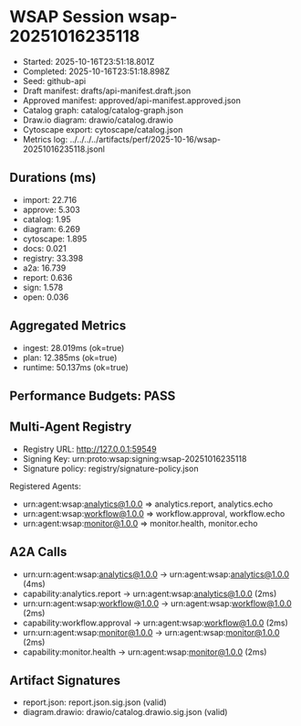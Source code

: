 # WSAP Session wsap-20251016235118

- Started: 2025-10-16T23:51:18.801Z
- Completed: 2025-10-16T23:51:18.898Z
- Seed: github-api
- Draft manifest: drafts/api-manifest.draft.json
- Approved manifest: approved/api-manifest.approved.json
- Catalog graph: catalog/catalog-graph.json
- Draw.io diagram: drawio/catalog.drawio
- Cytoscape export: cytoscape/catalog.json
- Metrics log: ../../../../artifacts/perf/2025-10-16/wsap-20251016235118.jsonl

## Durations (ms)

- import: 22.716
- approve: 5.303
- catalog: 1.95
- diagram: 6.269
- cytoscape: 1.895
- docs: 0.021
- registry: 33.398
- a2a: 16.739
- report: 0.636
- sign: 1.578
- open: 0.036

## Aggregated Metrics
- ingest: 28.019ms (ok=true)
- plan: 12.385ms (ok=true)
- runtime: 50.137ms (ok=true)

## Performance Budgets: PASS

## Multi-Agent Registry

- Registry URL: http://127.0.0.1:59549
- Signing Key: urn:proto:wsap:signing:wsap-20251016235118
- Signature policy: registry/signature-policy.json

Registered Agents:
- urn:agent:wsap:analytics@1.0.0 ⇒ analytics.report, analytics.echo
- urn:agent:wsap:workflow@1.0.0 ⇒ workflow.approval, workflow.echo
- urn:agent:wsap:monitor@1.0.0 ⇒ monitor.health, monitor.echo

## A2A Calls

- urn:urn:agent:wsap:analytics@1.0.0 → urn:agent:wsap:analytics@1.0.0 (4ms)
- capability:analytics.report → urn:agent:wsap:analytics@1.0.0 (2ms)
- urn:urn:agent:wsap:workflow@1.0.0 → urn:agent:wsap:workflow@1.0.0 (2ms)
- capability:workflow.approval → urn:agent:wsap:workflow@1.0.0 (2ms)
- urn:urn:agent:wsap:monitor@1.0.0 → urn:agent:wsap:monitor@1.0.0 (2ms)
- capability:monitor.health → urn:agent:wsap:monitor@1.0.0 (2ms)

## Artifact Signatures

- report.json: report.json.sig.json (valid)
- diagram.drawio: drawio/catalog.drawio.sig.json (valid)
